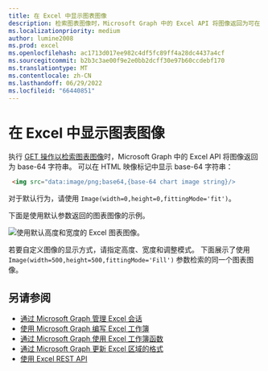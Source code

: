 ```yaml
---
title: 在 Excel 中显示图表图像
description: 检索图表图像时，Microsoft Graph 中的 Excel API 将图像返回为可在 HTML 映像标记中显示的 base-64 字符串。
ms.localizationpriority: medium
author: lumine2008
ms.prod: excel
ms.openlocfilehash: ac1713d017ee982c4df5fc89ff4a28dc4437a4cf
ms.sourcegitcommit: b2b3c3ae00f9e2e0bb2dcff30e97b60ccdebf170
ms.translationtype: MT
ms.contentlocale: zh-CN
ms.lasthandoff: 06/29/2022
ms.locfileid: "66440851"
---
```

# <a name="display-a-chart-image-in-excel"></a>在 Excel 中显示图表图像

执行 [GET 操作以检索图表图像](/graph/api/chart-image)时，Microsoft Graph 中的 Excel API 将图像返回为 base-64 字符串。 可以在 HTML 映像标记中显示 base-64 字符串：

```html
 <img src="data:image/png;base64,{base-64 chart image string}/>
```

对于默认行为，请使用 `Image(width=0,height=0,fittingMode='fit')`。

下面是使用默认参数返回的图表图像的示例。

![使用默认高度和宽度的 Excel 图表图像。](https://cdn.graph.office.net/prod/GraphDocuments/en-us/concepts/images/GetChart-default.png)

若要自定义图像的显示方式，请指定高度、宽度和调整模式。 下面展示了使用 `Image(width=500,height=500,fittingMode='Fill')` 参数检索的同一个图表图像。

## <a name="see-also"></a>另请参阅

* [通过 Microsoft Graph 管理 Excel 会话](excel-manage-sessions.md)
* [使用 Microsoft Graph 编写 Excel 工作簿](excel-write-to-workbook.md)
* [通过 Microsoft Graph 使用 Excel 工作簿函数](excel-use-functions.md)
* [通过 Microsoft Graph 更新 Excel 区域的格式](excel-update-range-format.md)
* [使用 Excel REST API](/graph/api/resources/excel)
